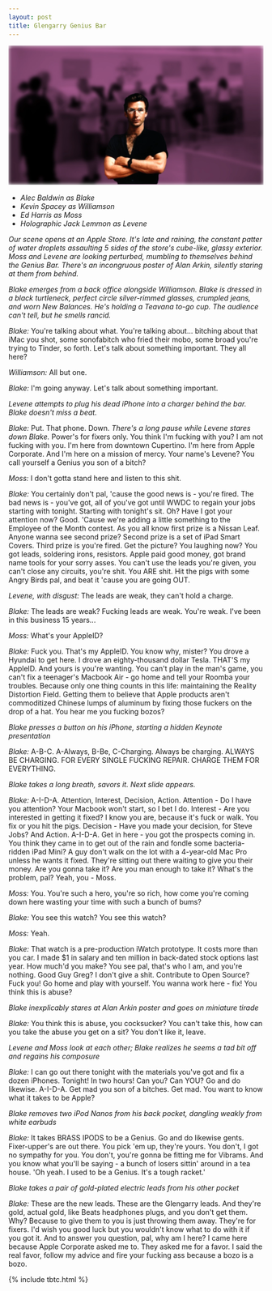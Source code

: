```yaml
---
layout: post
title: Glengarry Genius Bar
---
```


![The Best Photoshop I Could Do of Alec Baldwin as Jobs](/assets/2014-05-21-glengarry-genius-bar.webp)

* *Alec Baldwin as Blake*
* *Kevin Spacey as Williamson*
* *Ed Harris as Moss*
* *Holographic Jack Lemmon as Levene*

*Our scene opens at an Apple Store. It's late and raining, the constant patter of water droplets assaulting 5 sides of the store's cube-like, glassy exterior. Moss and Levene are looking perturbed, mumbling to themselves behind the Genius Bar. There's an incongruous poster of Alan Arkin, silently staring at them from behind.*

*Blake emerges from a back office alongside Williamson. Blake is dressed in a black turtleneck, perfect circle silver-rimmed glasses, crumpled jeans, and worn New Balances. He's holding a Teavana to-go cup. The audience can't tell, but he smells rancid.*

*Blake:* You're talking about what. You're talking about... bitching about that iMac you shot, some sonofabitch who fried their mobo, some broad you're trying to Tinder, so forth. Let's talk about something important. They all here?

*Williamson:* All but one.

*Blake:* I'm going anyway. Let's talk about something important. 

*Levene attempts to plug his dead iPhone into a charger behind the bar. Blake doesn't miss a beat.*

*Blake:* Put. That phone. Down. *There's a long pause while Levene stares down Blake.* Power's for fixers only. You think I'm fucking with you? I am not fucking with you. I'm here from downtown Cupertino. I'm here from Apple Corporate. And I'm here on a mission of mercy. Your name's Levene? You call yourself a Genius you son of a bitch?

*Moss:* I don't gotta stand here and listen to this shit.

*Blake:* You certainly don't pal, 'cause the good news is - you're fired. The bad news is - you've got, all of you've got until WWDC to regain your jobs starting with tonight. Starting with tonight's sit. Oh? Have I got your attention now? Good. 'Cause we're adding a little something to the Employee of the Month contest. As you all know first prize is a Nissan Leaf. Anyone wanna see second prize? Second prize is a set of iPad Smart Covers. Third prize is you're fired. Get the picture? You laughing now? You got leads, soldering irons, resistors. Apple paid good money, got brand name tools for your sorry asses. You can't use the leads you're given, you can't close any circuits, you're shit. You ARE shit. Hit the pigs with some Angry Birds pal, and beat it 'cause you are going OUT.

*Levene, with disgust:* The leads are weak, they can't hold a charge.

*Blake:* The leads are weak? Fucking leads are weak. You're weak. I've been in this business 15 years...

*Moss:* What's your AppleID?

*Blake:* Fuck you. That's my AppleID. You know why, mister? You drove a Hyundai to get here. I drove an eighty-thousand dollar Tesla. THAT'S my AppleID. And yours is you're wanting. You can't play in the man's game, you can't fix a teenager's Macbook Air - go home and tell your Roomba your troubles. Because only one thing counts in this life: maintaining the Reality Distortion Field. Getting them to believe that Apple products aren't commoditized Chinese lumps of aluminum by fixing those fuckers on the drop of a hat. You hear me you fucking bozos?

*Blake presses a button on his iPhone, starting a hidden Keynote presentation*

*Blake:* A-B-C. A-Always, B-Be, C-Charging. Always be charging. ALWAYS BE CHARGING. FOR EVERY SINGLE FUCKING REPAIR. CHARGE THEM FOR EVERYTHING.

*Blake takes a long breath, savors it. Next slide appears.*

*Blake:* A-I-D-A. Attention, Interest, Decision, Action. Attention - Do I have you attention? Your Macbook won't start, so I bet I do. Interest - Are you interested in getting it fixed? I know you are, because it's fuck or walk. You fix or you hit the pigs. Decision - Have you made your decision, for Steve Jobs? And Action. A-I-D-A. Get in here - you got the prospects coming in. You think they came in to get out of the rain and fondle some bacteria-ridden iPad Mini? A guy don't walk on the lot with a 4-year-old Mac Pro unless he wants it fixed. They're sitting out there waiting to give you their money. Are you gonna take it? Are you man enough to take it? What's the problem, pal? Yeah, you - Moss.

*Moss:* You. You're such a hero, you're so rich, how come you're coming down here wasting your time with such a bunch of bums?

*Blake:* You see this watch? You see this watch?

*Moss:* Yeah.

*Blake:* That watch is a pre-production iWatch prototype. It costs more than you car. I made $1 in salary and ten million in back-dated stock options last year. How much'd you make? You see pal, that's who I am, and you're nothing. Good Guy Greg? I don't give a shit. Contribute to Open Source? Fuck you! Go home and play with yourself. You wanna work here - fix! You think this is abuse? 

*Blake inexplicably stares at Alan Arkin poster and goes on miniature tirade*

*Blake:* You think this is abuse, you cocksucker? You can't take this, how can you take the abuse you get on a sit? You don't like it, leave. 

*Levene and Moss look at each other; Blake realizes he seems a tad bit off and regains his composure*

*Blake:* I can go out there tonight with the materials you've got and fix a dozen iPhones. Tonight! In two hours! Can you? Can YOU? Go and do likewise. A-I-D-A. Get mad you son of a bitches. Get mad. You want to know what it takes to be Apple? 

*Blake removes two iPod Nanos from his back pocket, dangling weakly from white earbuds*

*Blake:* It takes BRASS IPODS to be a Genius. Go and do likewise gents. Fixer-upper's are out there. You pick 'em up, they're yours. You don't, I got no sympathy for you. You don't, you're gonna be fitting me for Vibrams. And you know what you'll be saying - a bunch of losers sittin' around in a tea house. 'Oh yeah. I used to be a Genius. It's a tough racket.' 

*Blake takes a pair of gold-plated electric leads from his other pocket*

*Blake:* These are the new leads. These are the Glengarry leads. And they're gold, actual gold, like Beats headphones plugs, and you don't get them. Why? Because to give them to you is just throwing them away. They're for fixers. I'd wish you good luck but you wouldn't know what to do with it if you got it. And to answer you question, pal, why am I here? I came here because Apple Corporate asked me to. They asked me for a favor. I said the real favor, follow my advice and fire your fucking ass because a bozo is a bozo.


{% include tbtc.html %}
